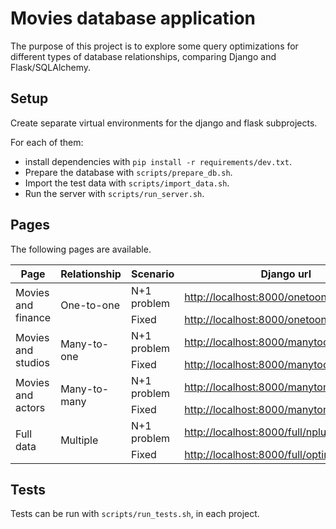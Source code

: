 # Movies database application

The purpose of this project is to explore some query optimizations for different types of database relationships, comparing Django and Flask/SQLAlchemy.

## Setup

Create separate virtual environments for the django and flask subprojects.

For each of them:
* install dependencies with `pip install -r requirements/dev.txt`.
* Prepare the database with `scripts/prepare_db.sh`.
* Import the test data with `scripts/import_data.sh`.
* Run the server with `scripts/run_server.sh`.

## Pages

The following pages are available.

<table>
  <thead>
    <tr>
      <th>Page</th>
      <th>Relationship</th>
      <th>Scenario</th>
      <th>Django url</th>
      <th>Flask url</th>
    </tr>
  </thead>
  <tbody>
    <tr>
      <td rowspan="2">Movies and finance</td>
      <td rowspan="2">One-to-one</td>
      <td>N+1 problem</td>
      <td><a href="http://localhost:8000/onetoone/nplus1/">http://localhost:8000/onetoone/nplus1/</a></td>
      <td><a href="http://localhost:5000/onetoone/sync/nplus1">http://localhost:5000/onetoone/sync/nplus1</a></td>
    </tr>
    <tr>
      <td>Fixed</td>
      <td><a href="http://localhost:8000/onetoone/optim/">http://localhost:8000/onetoone/optim/</a></td>
      <td><a href="http://localhost:5000/onetoone/sync/optim">http://localhost:5000/onetoone/sync/optim</a></td>
    </tr>
    <tr>
      <td rowspan="2">Movies and studios</td>
      <td rowspan="2">Many-to-one</td>
      <td>N+1 problem</td>
      <td><a href="http://localhost:8000/manytoone/nplus1/">http://localhost:8000/manytoone/nplus1/</a></td>
      <td><a href="http://localhost:5000/manytoone/sync/nplus1">http://localhost:5000/manytoone/sync/nplus1</a></td>
    </tr>
    <tr>
      <td>Fixed</td>
      <td><a href="http://localhost:8000/manytoone/optim/">http://localhost:8000/manytoone/optim/</a></td>
      <td><a href="http://localhost:5000/manytoone/sync/optim">http://localhost:5000/manytoone/sync/optim</a></td>
    </tr>
    <tr>
      <td rowspan="2">Movies and actors</td>
      <td rowspan="2">Many-to-many</td>
      <td>N+1 problem</td>
      <td><a href="http://localhost:8000/manytomany/nplus1/">http://localhost:8000/manytomany/nplus1/</a></td>
      <td><a href="http://localhost:5000/manytomany/sync/nplus1">http://localhost:5000/manytomany/sync/nplus1</a></td>
    </tr>
    <tr>
      <td>Fixed</td>
      <td><a href="http://localhost:8000/manytomany/optim/">http://localhost:8000/manytomany/optim/</a></td>
      <td><a href="http://localhost:5000/manytomany/sync/optim">http://localhost:5000/manytomany/sync/optim</a></td>
    </tr>
    <tr>
      <td rowspan="2">Full data</td>
      <td rowspan="2">Multiple</td>
      <td>N+1 problem</td>
      <td><a href="http://localhost:8000/full/nplus1/">http://localhost:8000/full/nplus1/</a></td>
      <td><a href="http://localhost:5000/full/sync/nplus1">http://localhost:5000/full/sync/nplus1</a></td>
    </tr>
    <tr>
      <td>Fixed</td>
      <td><a href="http://localhost:8000/full/optim/">http://localhost:8000/full/optim/</a></td>
      <td><a href="http://localhost:5000/full/sync/optim">http://localhost:5000/full/sync/optim</a></td>
    </tr>
  </tbody>
</table>

## Tests

Tests can be run with `scripts/run_tests.sh`, in each project.

